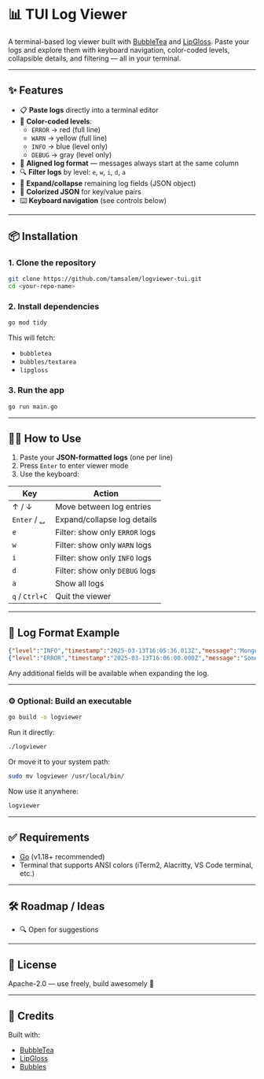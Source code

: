 # 📊 TUI Log Viewer

A terminal-based log viewer built with [BubbleTea](https://github.com/charmbracelet/bubbletea) and [LipGloss](https://github.com/charmbracelet/lipgloss). Paste your logs and explore them with keyboard navigation, color-coded levels, collapsible details, and filtering — all in your terminal.

---

## ✨ Features

- 📋 **Paste logs** directly into a terminal editor
- 🎨 **Color-coded levels**:
  - `ERROR` → red (full line)
  - `WARN` → yellow (full line)
  - `INFO` → blue (level only)
  - `DEBUG` → gray (level only)
- 📏 **Aligned log format** — messages always start at the same column
- 🔍 **Filter logs** by level: `e`, `w`, `i`, `d`, `a`
- 🔽 **Expand/collapse** remaining log fields (JSON object)
- 🧾 **Colorized JSON** for key/value pairs
- ⌨️ **Keyboard navigation** (see controls below)

---

## 📦 Installation

### 1. Clone the repository

```bash
git clone https://github.com/tamsalem/logviewer-tui.git
cd <your-repo-name>
```

### 2. Install dependencies

```bash
go mod tidy
```

This will fetch:
- `bubbletea`
- `bubbles/textarea`
- `lipgloss`

### 3. Run the app

```bash
go run main.go
```

---

## 🧑‍💻 How to Use

1. Paste your **JSON-formatted logs** (one per line)
2. Press `Enter` to enter viewer mode
3. Use the keyboard:

| Key        | Action                             |
|------------|------------------------------------|
| ↑ / ↓      | Move between log entries           |
| `Enter` / ␣ | Expand/collapse log details        |
| `e`        | Filter: show only `ERROR` logs     |
| `w`        | Filter: show only `WARN` logs      |
| `i`        | Filter: show only `INFO` logs      |
| `d`        | Filter: show only `DEBUG` logs     |
| `a`        | Show all logs                      |
| `q` / `Ctrl+C` | Quit the viewer                |

---

## 📎 Log Format Example

```json
{"level":"INFO","timestamp":"2025-03-13T16:05:36.013Z","message":"MongoDB initialized"}
{"level":"ERROR","timestamp":"2025-03-13T16:06:00.000Z","message":"Something failed","code":500}
```

Any additional fields will be available when expanding the log.

---

### ⚙️ Optional: Build an executable

```bash
go build -o logviewer
```

Run it directly:

```bash
./logviewer
```

Or move it to your system path:

```bash
sudo mv logviewer /usr/local/bin/
```

Now use it anywhere:

```bash
logviewer
```

---

## ✅ Requirements

- [Go](https://golang.org/doc/install) (v1.18+ recommended)
- Terminal that supports ANSI colors (iTerm2, Alacritty, VS Code terminal, etc.)

---

## 🛠 Roadmap / Ideas

- 🔍 Open for suggestions

---

## 📜 License

Apache-2.0 — use freely, build awesomely 🚀

---

## 💬 Credits

Built with:

- [BubbleTea](https://github.com/charmbracelet/bubbletea)
- [LipGloss](https://github.com/charmbracelet/lipgloss)
- [Bubbles](https://github.com/charmbracelet/bubbles)
